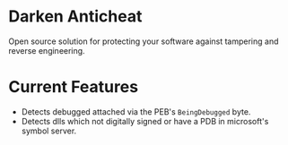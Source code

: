 # Darken Anticheat
Open source solution for protecting your software against tampering and reverse engineering.

# Current Features
- Detects debugged attached via the PEB's `BeingDebugged` byte.
- Detects dlls which not digitally signed or have a PDB in microsoft's symbol server.